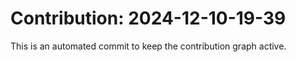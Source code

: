 # Contribution: 2024-12-10-19-39
This is an automated commit to keep the contribution graph active.
